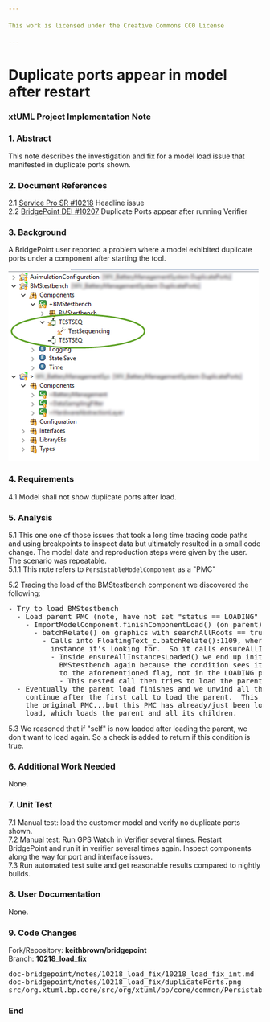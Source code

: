 ```yaml
---

This work is licensed under the Creative Commons CC0 License

---
```


# Duplicate ports appear in model after restart 
### xtUML Project Implementation Note

### 1. Abstract

This note describes the investigation and fix for a model load issue that manifested 
in duplicate ports shown.  

### 2. Document References

<a id="2.1"></a>2.1 [Service Pro SR #10218](https://support.onefact.net/issues/10218) Headline issue  
<a id="2.2"></a>2.2 [BridgePoint DEI #10207](https://support.onefact.net/issues/10207) Duplicate Ports appear after running Verifier   

### 3. Background

A BridgePoint user reported a problem where a model exhibited duplicate ports under
a component after starting the tool.   

![dupe ports](duplicatePorts.png)  

### 4. Requirements

4.1 Model shall not show duplicate ports after load.   

### 5. Analysis

5.1 This one one of those issues that took a long time tracing code paths and using 
breakpoints to inspect data but ultimately resulted in a small code change.  The 
model data and reproduction steps were given by the user.  The scenario was 
repeatable.   
5.1.1  This note refers to `PersistableModelComponent` as a "PMC"   

5.2 Tracing the load of the BMStestbench component we discovered the following:  
<pre>
- Try to load BMStestbench
  - Load parent PMC (note, have not set "status == LOADING" on BMStestbench PMC yet)
    - ImportModelComponent.finishComponentLoad() (on parent)
      - batchRelate() on graphics with searchAllRoots == true
        - Calls into FloatingText_c.batchRelate():1109, where it does not find an 
          instance it's looking for.  So it calls ensureAllInstancesLoaded().
          - Inside ensureAllInstancesLoaded() we end up initiating a load of 
            BMStestbench again because the condition sees it's not loaded and, due 
            to the aforementioned flag, not in the LOADING process.
            - This nested call then tries to load the parent again.
  - Eventually the parent load finishes and we unwind all the way back up to 
    continue after the first call to load the parent.  This proceeds with loading 
    the original PMC...but this PMC has already/just been loaded by the Parent PMC 
    load, which loads the parent and all its children.   
</pre>  

5.3 We reasoned that if "self" is now loaded after loading the parent, we don't want
to load again.  So a check is added to return if this condition is true.  

### 6. Additional Work Needed  

None.  

### 7. Unit Test  
7.1  Manual test: load the customer model and verify no duplicate ports shown.   
7.2  Manual test: Run GPS Watch in Verifier several times.  Restart BridgePoint and 
       run it in verifier several times again.  Inspect components along the way
       for port and interface issues.   
7.3  Run automated test suite and get reasonable results compared to nightly builds.   

### 8. User Documentation  
None.   

### 9. Code Changes  
Fork/Repository: __keithbrown/bridgepoint__      
Branch: __10218_load_fix__   

<pre>
doc-bridgepoint/notes/10218_load_fix/10218_load_fix_int.md
doc-bridgepoint/notes/10218_load_fix/duplicatePorts.png
src/org.xtuml.bp.core/src/org/xtuml/bp/core/common/PersistableModelComponent.java
</pre>

### End

